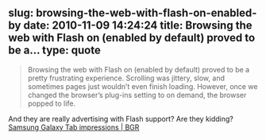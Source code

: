 slug: browsing-the-web-with-flash-on-enabled-by
date: 2010-11-09 14:24:24
title: Browsing the web with Flash on (enabled by default) proved to be a...
type: quote
---

> Browsing the web with Flash on (enabled by default) proved to be a pretty frustrating experience. Scrolling was jittery, slow, and sometimes pages just wouldn’t even finish loading. However, once we changed the browser’s plug-ins setting to on demand, the browser popped to life.

And they are really advertising with Flash support? Are they kidding? [Samsung Galaxy Tab impressions | BGR](http://www.bgr.com/2010/11/08/samsung-galaxy-tab-impressions/)
